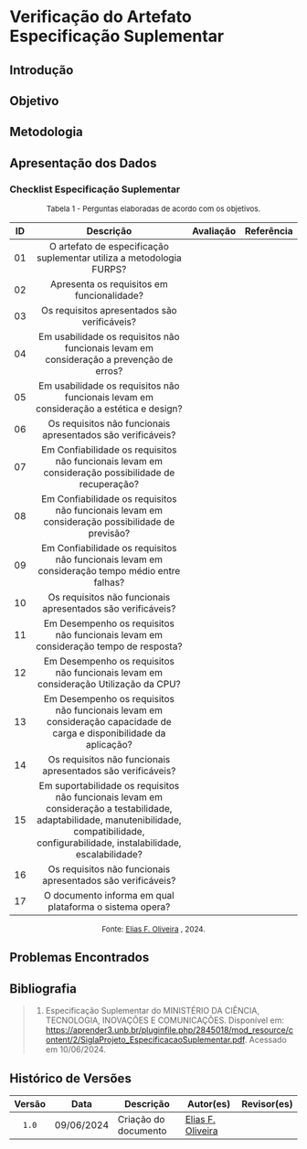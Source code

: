 # Verificação do Artefato Especificação Suplementar

## Introdução


## Objetivo


## Metodologia


## Apresentação dos Dados


### Checklist Especificação Suplementar


<font size="2"><p style="text-align: center">Tabela 1 - Perguntas elaboradas de acordo com os objetivos.</p></font>


|ID| Descrição | Avaliação | Referência|
|:--:|:--:|:--:|:--:|
|01| O artefato de especificação suplementar utiliza a metodologia FURPS?|||
|02| Apresenta os requisitos em funcionalidade? |||
|03| Os requisitos apresentados são verificáveis?||| 
|04| Em usabilidade os requisitos não funcionais levam em consideração a prevenção de erros? |||
|05| Em usabilidade os requisitos não funcionais levam em consideração a estética e design? |||
|06| Os requisitos não funcionais apresentados são verificáveis? |||
|07| Em Confiabilidade os requisitos não funcionais levam em consideração possibilidade de recuperação? |||
|08| Em Confiabilidade os requisitos não funcionais levam em consideração possibilidade de previsão? |||
|09| Em Confiabilidade os requisitos não funcionais levam em consideração tempo médio entre falhas? |||
|10| Os requisitos não funcionais apresentados são verificáveis? |||
|11| Em Desempenho os requisitos não funcionais levam em consideração tempo de resposta?  |||
|12| Em Desempenho os requisitos não funcionais levam em consideração Utilização da CPU?||
|13| Em Desempenho os requisitos não funcionais levam em consideração capacidade de carga e disponibilidade da aplicação? |||
|14| Os requisitos não funcionais apresentados são verificáveis? |||
|15| Em suportabilidade os requisitos não funcionais levam em consideração a testabilidade, adaptabilidade, manutenibilidade, compatibilidade, configurabilidade, instalabilidade, escalabilidade? |||
|16| Os requisitos não funcionais apresentados são verificáveis? |||
|17| O documento informa em qual plataforma o sistema opera? |||


<font size="2"><p style="text-align: center">Fonte: [Elias F. Oliveira](https://github.com/EliasOliver21) , 2024.</p></font>


## Problemas Encontrados


## Bibliografia

> 1. Especificação Suplementar do MINISTÉRIO DA CIÊNCIA, TECNOLOGIA, INOVAÇÕES E COMUNICAÇÕES. Disponível em: <https://aprender3.unb.br/pluginfile.php/2845018/mod_resource/content/2/SiglaProjeto_EspecificacaoSuplementar.pdf>. Acessado em 10/06/2024.


## Histórico de Versões

| Versão | Data | Descrição | Autor(es) | Revisor(es) |
| :----: | :--: | --------- | ----------- | ------ |
| `1.0`  | 09/06/2024 | Criação do documento | [Elias F. Oliveira](https://github.com/EliasOliver21) | [ ]() |